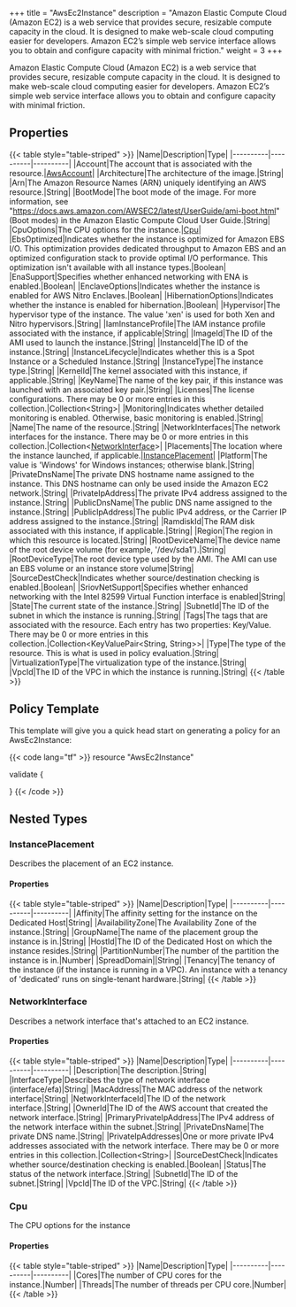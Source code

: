 +++
title = "AwsEc2Instance"
description = "Amazon Elastic Compute Cloud (Amazon EC2) is a web service that provides secure, resizable compute capacity in the cloud. It is designed to make web-scale cloud computing easier for developers. Amazon EC2’s simple web service interface allows you to obtain and configure capacity with minimal friction."
weight = 3
+++

Amazon Elastic Compute Cloud (Amazon EC2) is a web service that provides secure, resizable compute capacity in the cloud. It is designed to make web-scale cloud computing easier for developers. Amazon EC2’s simple web service interface allows you to obtain and configure capacity with minimal friction.

## Properties
{{< table style="table-striped" >}}
|Name|Description|Type|
|----------|----------|----------|
|Account|The account that is associated with the resource.|[AwsAccount](/docs/aws/resources/awsaccount/)|
|Architecture|The architecture of the image.|String|
|Arn|The Amazon Resource Names (ARN) uniquely identifying an AWS resource.|String|
|BootMode|The boot mode of the image. For more information, see "https://docs.aws.amazon.com/AWSEC2/latest/UserGuide/ami-boot.html" (Boot modes) in the Amazon Elastic Compute Cloud User Guide.|String|
|CpuOptions|The CPU options for the instance.|[Cpu](#cpu)|
|EbsOptimized|Indicates whether the instance is optimized for Amazon EBS I/O. This optimization provides dedicated throughput to Amazon EBS and an optimized configuration stack to provide optimal I/O performance. This optimization isn't available with all instance types.|Boolean|
|EnaSupport|Specifies whether enhanced networking with ENA is enabled.|Boolean|
|EnclaveOptions|Indicates whether the instance is enabled for AWS Nitro Enclaves.|Boolean|
|HibernationOptions|Indicates whether the instance is enabled for hibernation.|Boolean|
|Hypervisor|The hypervisor type of the instance. The value 'xen' is used for both Xen and Nitro hypervisors.|String|
|IamInstanceProfile|The IAM instance profile associated with the instance, if applicable|String|
|ImageId|The ID of the AMI used to launch the instance.|String|
|InstanceId|The ID of the instance.|String|
|InstanceLifecycle|Indicates whether this is a Spot Instance or a Scheduled Instance.|String|
|InstanceType|The instance type.|String|
|KernelId|The kernel associated with this instance, if applicable.|String|
|KeyName|The name of the key pair, if this instance was launched with an associated key pair.|String|
|Licenses|The license configurations. There may be 0 or more entries in this collection.|Collection\<String>|
|Monitoring|Indicates whether detailed monitoring is enabled. Otherwise, basic monitoring is enabled.|String|
|Name|The name of the resource.|String|
|NetworkInterfaces|The network interfaces for the instance. There may be 0 or more entries in this collection.|Collection\<[NetworkInterface](#networkinterface)>|
|Placements|The location where the instance launched, if applicable.|[InstancePlacement](#instanceplacement)|
|Platform|The value is 'Windows' for Windows instances; otherwise blank.|String|
|PrivateDnsName|The private DNS hostname name assigned to the instance. This DNS hostname can only be used inside the Amazon EC2 network.|String|
|PrivateIpAddress|The private IPv4 address assigned to the instance.|String|
|PublicDnsName|The public DNS name assigned to the instance.|String|
|PublicIpAddress|The public IPv4 address, or the Carrier IP address assigned to the instance.|String|
|RamdiskId|The RAM disk associated with this instance, if applicable.|String|
|Region|The region in which this resource is located.|String|
|RootDeviceName|The device name of the root device volume (for example, '/dev/sda1').|String|
|RootDeviceType|The root device type used by the AMI. The AMI can use an EBS volume or an instance store volume|String|
|SourceDestCheck|Indicates whether source/destination checking is enabled.|Boolean|
|SriovNetSupport|Specifies whether enhanced networking with the Intel 82599 Virtual Function interface is enabled|String|
|State|The current state of the instance.|String|
|SubnetId|The ID of the subnet in which the instance is running.|String|
|Tags|The tags that are associated with the resource. Each entry has two properties: Key/Value. There may be 0 or more entries in this collection.|Collection\<KeyValuePair<String, String>>|
|Type|The type of the resource. This is what is used in policy evaluation.|String|
|VirtualizationType|The virtualization type of the instance.|String|
|VpcId|The ID of the VPC in which the instance is running.|String|
{{< /table >}}

## Policy Template
This template will give you a quick head start on generating a policy for an AwsEc2Instance:

{{< code lang="tf" >}}
resource "AwsEc2Instance"

validate {

}
{{< /code >}}
## Nested Types
### InstancePlacement
Describes the placement of an EC2 instance.

#### Properties
{{< table style="table-striped" >}}
|Name|Description|Type|
|----------|----------|----------|
|Affinity|The affinity setting for the instance on the Dedicated Host|String|
|AvailabilityZone|The Availability Zone of the instance.|String|
|GroupName|The name of the placement group the instance is in.|String|
|HostId|The ID of the Dedicated Host on which the instance resides.|String|
|PartitionNumber|The number of the partition the instance is in.|Number|
|SpreadDomain||String|
|Tenancy|The tenancy of the instance (if the instance is running in a VPC). An instance with a tenancy of 'dedicated' runs on single-tenant hardware.|String|
{{< /table >}}

### NetworkInterface
Describes a network interface that's attached to an EC2 instance.

#### Properties
{{< table style="table-striped" >}}
|Name|Description|Type|
|----------|----------|----------|
|Description|The description.|String|
|InterfaceType|Describes the type of network interface (interface/efa)|String|
|MacAddress|The MAC address of the network interface|String|
|NetworkInterfaceId|The ID of the network interface.|String|
|OwnerId|The ID of the AWS account that created the network interface.|String|
|PrimaryPrivateIpAddress|The IPv4 address of the network interface within the subnet.|String|
|PrivateDnsName|The private DNS name.|String|
|PrivateIpAddresses|One or more private IPv4 addresses associated with the network interface. There may be 0 or more entries in this collection.|Collection\<String>|
|SourceDestCheck|Indicates whether source/destination checking is enabled.|Boolean|
|Status|The status of the network interface.|String|
|SubnetId|The ID of the subnet.|String|
|VpcId|The ID of the VPC.|String|
{{< /table >}}

### Cpu
The CPU options for the instance

#### Properties
{{< table style="table-striped" >}}
|Name|Description|Type|
|----------|----------|----------|
|Cores|The number of CPU cores for the instance.|Number|
|Threads|The number of threads per CPU core.|Number|
{{< /table >}}

